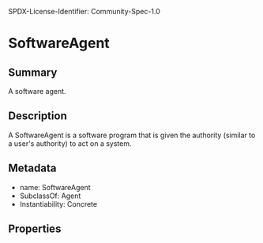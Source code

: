 SPDX-License-Identifier: Community-Spec-1.0

# SoftwareAgent

## Summary

A software agent.

## Description

A SoftwareAgent is a software program that is given the authority (similar to a user's authority) to act on a system.

## Metadata

- name: SoftwareAgent
- SubclassOf: Agent
- Instantiability: Concrete

## Properties

